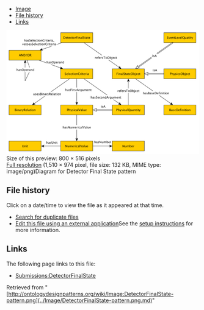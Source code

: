 * [Image](../Image/DetectorFinalState-pattern.png.md#file)
* [File history](../Image/DetectorFinalState-pattern.png.md#filehistory)
* [Links](../Image/DetectorFinalState-pattern.png.md#filelinks)

[![Image:DetectorFinalState-pattern.png](../images/thumb/5/51/DetectorFinalState-pattern.png/800px-DetectorFinalState-pattern.png)](../../images/5/51/DetectorFinalState-pattern.png)  
Size of this preview: 800 × 516 pixels  
[Full resolution](../../images/5/51/DetectorFinalState-pattern.png)‎ (1,510 × 974 pixel, file size: 132 KB, MIME type: image/png)Diagram for Detector Final State pattern




## File history

Click on a date/time to view the file as it appeared at that time.



  
* [Search for duplicate files](http://ontologydesignpatterns.org/wiki/Special:FileDuplicateSearch/DetectorFinalState-pattern.png "Special:FileDuplicateSearch/DetectorFinalState-pattern.png")
* [Edit this file using an external application](http://ontologydesignpatterns.org/wiki/index.php?title=Image:DetectorFinalState-pattern.png&action=edit&externaledit=true&mode=file "Image:DetectorFinalState-pattern.png")See the [setup instructions](http://www.mediawiki.org/wiki/Manual:External_editors "http://www.mediawiki.org/wiki/Manual:External_editors") for more information.

## Links



The following page links to this file:


* [Submissions:DetectorFinalState](../Submissions/DetectorFinalState.md "Submissions:DetectorFinalState")


Retrieved from "[http://ontologydesignpatterns.org/wiki/Image:DetectorFinalState-pattern.png](../Image/DetectorFinalState-pattern.png.md)"